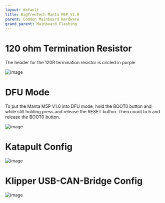 ```yaml
---
layout: default 
title: BigTreeTech Manta M5P V1.0
parent: Common Mainboard Hardware
grand_parent: Mainboard Flashing
---
```


# 120 ohm Termination Resistor

The header for the 120R termination resistor is circled in purple

![image](https://github.com/Esoterical/voron_canbus/assets/124253477/d6c1aec5-ec9d-4fab-8e01-40a233039aa4)


# DFU Mode

To put the Manta M5P V1.0 into DFU mode, hold the BOOT0 button and while still holding press and release the RESET button. Then count to 5 and release the BOOT0 button.

![image](https://github.com/Esoterical/voron_canbus/assets/124253477/0acf8512-8d60-40b3-8b92-384b29a916d0)



# Katapult Config

![image](https://user-images.githubusercontent.com/124253477/235831073-92c31a1a-d252-4deb-9f94-e4f2e755881d.png)

# Klipper USB-CAN-Bridge Config

![image](https://github.com/Esoterical/voron_canbus/assets/124253477/39486ecf-b895-47c5-8a2f-c707fa29e180)



